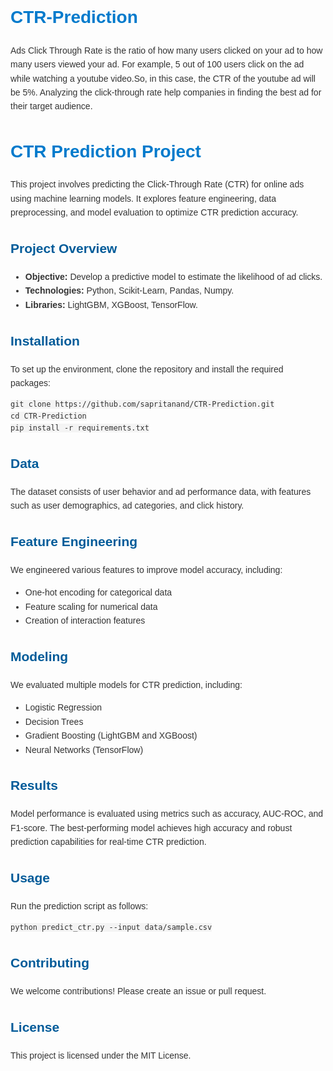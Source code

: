 # CTR-Prediction
Ads Click Through Rate is the ratio of how many users clicked on your ad to how many users viewed your ad. For example, 5 out of 100 users click on the ad while watching a youtube video.So, in this case, the CTR of the youtube ad will be 5%. Analyzing the click-through rate help companies in finding the best ad for their target audience. 
  <title>CTR Prediction</title>
  <style>
    body { font-family: Arial, sans-serif; color: #333; line-height: 1.6; }
    h1 { color: #007acc; }
    h2 { color: #005b99; }
    code { background: #f4f4f4; padding: 2px 4px; }
  </style>
</head>
<body>

  <h1>CTR Prediction Project</h1>
  <p>This project involves predicting the Click-Through Rate (CTR) for online ads using machine learning models. It explores feature engineering, data preprocessing, and model evaluation to optimize CTR prediction accuracy.</p>

  <h2>Project Overview</h2>
  <ul>
    <li><strong>Objective:</strong> Develop a predictive model to estimate the likelihood of ad clicks.</li>
    <li><strong>Technologies:</strong> Python, Scikit-Learn, Pandas, Numpy.</li>
    <li><strong>Libraries:</strong> LightGBM, XGBoost, TensorFlow.</li>
  </ul>

  <h2>Installation</h2>
  <p>To set up the environment, clone the repository and install the required packages:</p>
  <pre><code>git clone https://github.com/sapritanand/CTR-Prediction.git
cd CTR-Prediction
pip install -r requirements.txt</code></pre>

  <h2>Data</h2>
  <p>The dataset consists of user behavior and ad performance data, with features such as user demographics, ad categories, and click history.</p>

  <h2>Feature Engineering</h2>
  <p>We engineered various features to improve model accuracy, including:</p>
  <ul>
    <li>One-hot encoding for categorical data</li>
    <li>Feature scaling for numerical data</li>
    <li>Creation of interaction features</li>
  </ul>

  <h2>Modeling</h2>
  <p>We evaluated multiple models for CTR prediction, including:</p>
  <ul>
    <li>Logistic Regression</li>
    <li>Decision Trees</li>
    <li>Gradient Boosting (LightGBM and XGBoost)</li>
    <li>Neural Networks (TensorFlow)</li>
  </ul>

  <h2>Results</h2>
  <p>Model performance is evaluated using metrics such as accuracy, AUC-ROC, and F1-score. The best-performing model achieves high accuracy and robust prediction capabilities for real-time CTR prediction.</p>

  <h2>Usage</h2>
  <p>Run the prediction script as follows:</p>
  <pre><code>python predict_ctr.py --input data/sample.csv</code></pre>

  <h2>Contributing</h2>
  <p>We welcome contributions! Please create an issue or pull request.</p>

  <h2>License</h2>
  <p>This project is licensed under the MIT License.</p>

</body>
</html>

